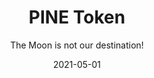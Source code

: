 ---
title: PINE Token
subtitle: The Moon is not our destination!
layout: default
modal-id: 1
date: 2021-05-01
img: mainAbout.png
thumbnail: mainAbout.png
alt: image-alt
project-date: May 2021
client: Start Bootstrap
category: Web Development
description: Lorem ipsum dolor sit amet, usu cu alterum nominavi lobortis. At duo novum diceret. Tantas apeirian vix et, usu sanctus postulant inciderint ut, populo diceret necessitatibus in vim. Cu eum dicam feugiat noluisse.

---